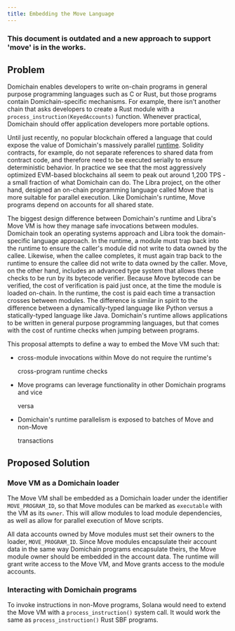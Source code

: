 ```yaml
---
title: Embedding the Move Language
---
```


### This document is outdated and a new approach to support 'move' is in the works.

## Problem

Domichain enables developers to write on-chain programs in general purpose programming languages such as C or Rust, but those programs contain Domichain-specific mechanisms. For example, there isn't another chain that asks developers to create a Rust module with a `process_instruction(KeyedAccounts)` function. Whenever practical, Domichain should offer application developers more portable options.

Until just recently, no popular blockchain offered a language that could expose the value of Domichain's massively parallel [runtime](../validator/runtime.md). Solidity contracts, for example, do not separate references to shared data from contract code, and therefore need to be executed serially to ensure deterministic behavior. In practice we see that the most aggressively optimized EVM-based blockchains all seem to peak out around 1,200 TPS - a small fraction of what Domichain can do. The Libra project, on the other hand, designed an on-chain programming language called Move that is more suitable for parallel execution. Like Domichain's runtime, Move programs depend on accounts for all shared state.

The biggest design difference between Domichain's runtime and Libra's Move VM is how they manage safe invocations between modules. Domichain took an operating systems approach and Libra took the domain-specific language approach. In the runtime, a module must trap back into the runtime to ensure the caller's module did not write to data owned by the callee. Likewise, when the callee completes, it must again trap back to the runtime to ensure the callee did not write to data owned by the caller. Move, on the other hand, includes an advanced type system that allows these checks to be run by its bytecode verifier. Because Move bytecode can be verified, the cost of verification is paid just once, at the time the module is loaded on-chain. In the runtime, the cost is paid each time a transaction crosses between modules. The difference is similar in spirit to the difference between a dynamically-typed language like Python versus a statically-typed language like Java. Domichain's runtime allows applications to be written in general purpose programming languages, but that comes with the cost of runtime checks when jumping between programs.

This proposal attempts to define a way to embed the Move VM such that:

- cross-module invocations within Move do not require the runtime's

  cross-program runtime checks

- Move programs can leverage functionality in other Domichain programs and vice

  versa

- Domichain's runtime parallelism is exposed to batches of Move and non-Move

  transactions

## Proposed Solution

### Move VM as a Domichain loader

The Move VM shall be embedded as a Domichain loader under the identifier `MOVE_PROGRAM_ID`, so that Move modules can be marked as `executable` with the VM as its `owner`. This will allow modules to load module dependencies, as well as allow for parallel execution of Move scripts.

All data accounts owned by Move modules must set their owners to the loader, `MOVE_PROGRAM_ID`. Since Move modules encapsulate their account data in the same way Domichain programs encapsulate theirs, the Move module owner should be embedded in the account data. The runtime will grant write access to the Move VM, and Move grants access to the module accounts.

### Interacting with Domichain programs

To invoke instructions in non-Move programs, Solana would need to extend the Move VM with a `process_instruction()` system call. It would work the same as `process_instruction()` Rust SBF programs.
